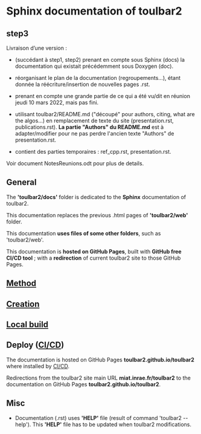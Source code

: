 # Sphinx documentation of toulbar2

## step3

Livraison d’une version :

- (succédant à step1, step2) prenant en compte sous Sphinx (docs) la documentation qui existait précédemment sous Doxygen (doc).
- réorganisant le plan de la documentation (regroupements…), étant donnée la réécriture/insertion de nouvelles pages .rst.
- prenant en compte une grande partie de ce qui a été vu/dit en réunion jeudi 10 mars 2022, mais pas fini.

- utilisant toulbar2/README.md ("découpé" pour authors, citing, what are the algos...) en remplacement de texte du site (presentation.rst, publications.rst). **La partie "Authors" du README.md** est à adapter/modifier pour ne pas perdre l'ancien texte "Authors" de presentation.rst.  
- contient des parties temporaires : ref_cpp.rst, presentation.rst.

Voir document NotesReunions.odt pour plus de details.


## General

The **'toulbar2/docs'** folder is dedicated to the **Sphinx** documentation of toulbar2.

This documentation replaces the previous .html pages of **'toulbar2/web'** folder.

This documentation **uses files of some other folders**, such as 'toulbar2/web'.

This documentation is **hosted on GitHub Pages**, built with **GitHub free CI/CD tool** ; with a **redirection** of current toulbar2 site to those GitHub Pages.

## [Method](README/method.md)

## [Creation](README/creation.md)

## [Local build](README/local_build.md)

## Deploy ([CI/CD](README/CICD.md))

The documentation is hosted on GitHub Pages **toulbar2.github.io/toulbar2** where installed by [CI/CD](README/CICD.md).

Redirections from the toulbar2 site main URL **miat.inrae.fr/toulbar2** to the documentation on GitHub Pages **toulbar2.github.io/toulbar2**.

## Misc

- Documentation (.rst) uses **'HELP'** file (result of command
  'toulbar2 --help').  This **'HELP'** file has to be updated when toulbar2
  modifications.

